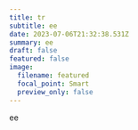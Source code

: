 ```yaml
---
title: tr
subtitle: ee
date: 2023-07-06T21:32:38.531Z
summary: ee
draft: false
featured: false
image:
  filename: featured
  focal_point: Smart
  preview_only: false
---
```

ee
